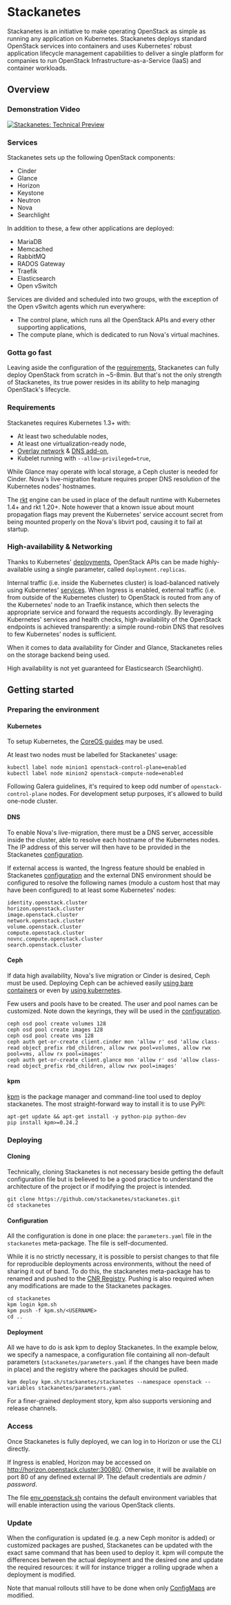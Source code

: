 # Stackanetes

Stackanetes is an initiative to make operating OpenStack as simple as running any application on Kubernetes.
Stackanetes deploys standard OpenStack services into containers and uses Kubernetes’ robust application lifecycle management capabilities to deliver a single platform for companies to run OpenStack Infrastructure-as-a-Service (IaaS) and container workloads.

## Overview

### Demonstration Video

[![Stackanetes: Technical Preview](https://img.youtube.com/vi/VuGQYIbAhcs/0.jpg)](https://www.youtube.com/watch?v=VuGQYIbAhcs)

### Services

Stackanetes sets up the following OpenStack components:
- Cinder
- Glance
- Horizon
- Keystone
- Neutron
- Nova
- Searchlight

In addition to these, a few other applications are deployed:
- MariaDB
- Memcached
- RabbitMQ
- RADOS Gateway
- Traefik
- Elasticsearch
- Open vSwitch

Services are divided and scheduled into two groups, with the exception of the Open vSwitch agents which run everywhere:
- The control plane, which runs all the OpenStack APIs and every other supporting applications,
- The compute plane, which is dedicated to run Nova's virtual machines.

### Gotta go fast

Leaving aside the configuration of the [requirements], Stackanetes can fully deploy OpenStack from scratch in ~5-8min. But that's not the only strength of Stackanetes, its true power resides in its ability to help managing OpenStack's lifecycle.

[requirements]: #requirements

### Requirements

Stackanetes requires Kubernetes 1.3+ with:
  - At least two schedulable nodes,
  - At least one virtualization-ready node,
  - [Overlay network] & [DNS add-on],
  - Kubelet running with `--allow-privileged=true`,

While Glance may operate with local storage, a Ceph cluster is needed for Cinder. Nova's live-migration feature requires proper DNS resolution of the Kubernetes nodes' hostnames.

The [rkt] engine can be used in place of the default runtime with Kubernetes 1.4+ and rkt 1.20+. Note however that a known issue about mount propagation flags may prevent the Kubernetes' service account secret from being mounted properly on the Nova's libvirt pod, causing it to fail at startup.

[Overlay network]: http://kubernetes.io/docs/admin/networking/
[DNS add-on]: https://github.com/kubernetes/kubernetes/tree/master/cluster/addons/dns
[rkt]: https://github.com/coreos/rkt
[known issue]: https://github.com/coreos/rkt/issues/3228#issuecomment-249320705

### High-availability & Networking

Thanks to Kubernetes' [deployments](http://kubernetes.io/docs/user-guide/deployments/), OpenStack APIs can be made highly-available using a single parameter, called `deployment.replicas`.

Internal traffic (i.e. inside the Kubernetes cluster) is load-balanced natively using Kubernetes' [services]. When Ingress is enabled, external traffic (i.e. from outside of the Kubernetes cluster) to OpenStack is routed from any of the Kubernetes' node to an Traefik instance, which then selects the appropriate service and forward the requests accordingly. By leveraging Kubernetes' services and health checks, high-availability of the OpenStack endpoints is achieved transparently: a simple round-robin DNS that resolves to few Kubernetes' nodes is sufficient.

When it comes to data availability for Cinder and Glance, Stackanetes relies on the storage backend being used.

High availability is not yet guaranteed for Elasticsearch (Searchlight).

[services]: http://kubernetes.io/docs/user-guide/services/

## Getting started

### Preparing the environment

#### Kubernetes

To setup Kubernetes, the [CoreOS guides] may be used.

At least two nodes must be labelled for Stackanetes' usage:

    kubectl label node minion1 openstack-control-plane=enabled
    kubectl label node minion2 openstack-compute-node=enabled

Following Galera guidelines, it's required to keep odd number of `openstack-control-plane` nodes. For development setup purposes, it's allowed to build one-node cluster.

[CoreOS guides]: https://coreos.com/kubernetes/docs/latest/

#### DNS

To enable Nova's live-migration, there must be a DNS server, accessible inside the cluster, able to resolve each hostname of the Kubernetes nodes. The IP address of this server will then have to be provided in the Stackanetes [configuration].

If external access is wanted, the Ingress feature should be enabled in Stackanetes [configuration] and the external DNS environment should be configured to resolve the following names (modulo a custom host that may have been configured) to at least some Kubernetes' nodes:

    identity.openstack.cluster
    horizon.openstack.cluster
    image.openstack.cluster
    network.openstack.cluster
    volume.openstack.cluster
    compute.openstack.cluster
    novnc.compute.openstack.cluster
    search.openstack.cluster

[configuration]: #configuration

#### Ceph

If data high availability, Nova's live migration or Cinder is desired, Ceph must be used. Deploying Ceph can be achieved easily [using bare containers] or even by [using kubernetes].

Few users and pools have to be created. The user and pool names can be customized. Note down the keyrings, they will be used in the [configuration].

    ceph osd pool create volumes 128
    ceph osd pool create images 128
    ceph osd pool create vms 128
    ceph auth get-or-create client.cinder mon 'allow r' osd 'allow class-read object_prefix rbd_children, allow rwx pool=volumes, allow rwx pool=vms, allow rx pool=images'
    ceph auth get-or-create client.glance mon 'allow r' osd 'allow class-read object_prefix rbd_children, allow rwx pool=images'

[using bare containers]: https://github.com/ceph/ceph-docker
[using kubernetes]: https://github.com/ceph/ceph-docker/tree/master/examples/kubernetes
[configuration]: #configuration

#### kpm

[kpm](https://github.com/coreos/kpm) is the package manager and command-line tool used to deploy stackanetes. The most straight-forward way to install it is to use PyPI:

    apt-get update && apt-get install -y python-pip python-dev
    pip install kpm>=0.24.2

### Deploying

#### Cloning

Technically, cloning Stackanetes is not necessary beside getting the default configuration file but is believed to be a good practice to understand the architecture of the project or if modifying the project is intended.

    git clone https://github.com/stackanetes/stackanetes.git
    cd stackanetes

#### Configuration

All the configuration is done in one place: the `parameters.yaml` file in the `stackanetes` meta-package. The file is self-documented.

While it is no strictly necessary, it is possible to persist changes to that file for reproducible deployments across environments, without the need of sharing it out of band. To do this, the stackanetes meta-package has to renamed and pushed to the [CNR Registry](https://cnr.kubespray.io). Pushing is also required when any modifications are made to the Stackanetes packages.

    cd stackanetes
    kpm login kpm.sh
    kpm push -f kpm.sh/<USERNAME>
    cd ..

#### Deployment

All we have to do is ask kpm to deploy Stackanetes. In the example below, we specify a namespace, a configuration file containing all non-default parameters (`stackanetes/parameters.yaml` if the changes have been made in place) and the registry where the packages should be pulled.

    kpm deploy kpm.sh/stackanetes/stackanetes --namespace openstack --variables stackanetes/parameters.yaml

For a finer-grained deployment story, kpm also supports versioning and release channels.

### Access

Once Stackanetes is fully deployed, we can log in to Horizon or use the CLI directly.

If Ingress is enabled, Horizon may be accessed on http://horizon.openstack.cluster:30080/. Otherwise, it will be available on port 80 of any defined external IP. The default credentials are _admin_ / _password_.

The file [env_openstack.sh](env_openstack.sh) contains the default environment variables that will enable interaction using the various OpenStack clients.

### Update

When the configuration is updated (e.g. a new Ceph monitor is added) or customized packages are pushed, Stackanetes can be updated with the exact same command that has been used to deploy it. kpm will compute the differences between the actual deployment and the desired one and update the required resources: it will for instance trigger a rolling upgrade when a deployment is modified.

Note that manual rollouts still have to be done when only [ConfigMaps] are modified.

[ConfigMaps]: http://kubernetes.io/docs/user-guide/configmap/
